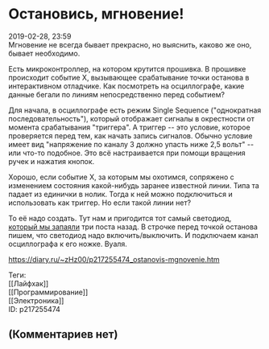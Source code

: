 Остановись, мгновение!
======================

  
2019-02-28, 23:59  
 Мгновение не всегда бывает прекрасно, но выяснить, каково же оно, бывает необходимо.   
   
 Есть микроконтроллер, на котором крутится прошивка. В прошивке происходит событие X, вызывающее срабатывание точки останова в интерактивном отладчике. Как посмотреть на осциллографе, какие данные бегали по линиям непосредственно перед событием?   
   
 Для начала, в осциллографе есть режим Single Sequence ("однократная последовательность"), который отображает сигналы в окрестности от момента срабатывания "триггера". А триггер -- это условие, которое проверяется перед тем, как начать запись сигналов. Обычно условие имеет вид "напряжение по каналу 3 должно упасть ниже 2,5 вольт" -- или что-то подобное. Это всё настраивается при помощи вращения ручек и нажатия кнопок.   
   
 Хорошо, если событие X, за которым мы охотимся, сопряжено с изменением состояния какой-нибудь заранее известной линии. Типа та падает из единички в нолик. Тогда к ней можно подключиться и использовать как триггер. Но если такой линии нет?   
   
 То её надо создать. Тут нам и пригодится тот самый светодиод,  [который мы запаяли](Признак%20Белоглазова)  три поста назад. В строчке перед точкой останова пишем, что светодиод надо включить/выключить. И подключаем канал осциллографа к его ножке. Вуаля.   
   
  
<https://diary.ru/~zHz00/p217255474_ostanovis-mgnovenie.htm>  
  
Теги:  
[[Лайфхак]]  
[[Программирование]]  
[[Электроника]]  
ID: p217255474  


(Комментариев нет)
------------------